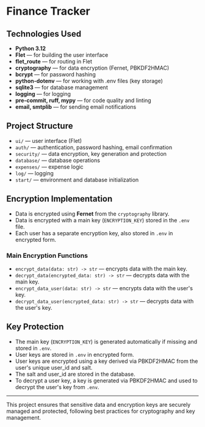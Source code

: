 # Finance Tracker

## Technologies Used

- **Python 3.12**
- **Flet** — for building the user interface
- **flet_route** — for routing in Flet
- **cryptography** — for data encryption (Fernet, PBKDF2HMAC)
- **bcrypt** — for password hashing
- **python-dotenv** — for working with .env files (key storage)
- **sqlite3** — for database management
- **logging** — for logging
- **pre-commit, ruff, mypy** — for code quality and linting
- **email, smtplib** — for sending email notifications

## Project Structure

- `ui/` — user interface (Flet)
- `auth/` — authentication, password hashing, email confirmation
- `security/` — data encryption, key generation and protection
- `database/` — database operations
- `expenses/` — expense logic
- `log/` — logging
- `start/` — environment and database initialization

## Encryption Implementation

- Data is encrypted using **Fernet** from the `cryptography` library.
- Data is encrypted with a main key (`ENCRYPTION_KEY`) stored in the `.env` file.
- Each user has a separate encryption key, also stored in `.env` in encrypted form.

### Main Encryption Functions

- `encrypt_data(data: str) -> str` — encrypts data with the main key.
- `decrypt_data(encrypted_data: str) -> str` — decrypts data with the main key.
- `encrypt_data_user(data: str) -> str` — encrypts data with the user's key.
- `decrypt_data_user(encrypted_data: str) -> str` — decrypts data with the user's key.

## Key Protection

- The main key (`ENCRYPTION_KEY`) is generated automatically if missing and stored in `.env`.
- User keys are stored in `.env` in encrypted form.
- User keys are encrypted using a key derived via PBKDF2HMAC from the user's unique user_id and salt.
- The salt and user_id are stored in the database.
- To decrypt a user key, a key is generated via PBKDF2HMAC and used to decrypt the user's key from `.env`.

---

This project ensures that sensitive data and encryption keys are securely managed and protected, following best practices for cryptography and key management.
